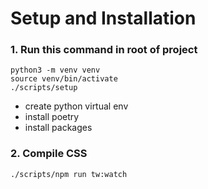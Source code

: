 # Setup and Installation
### 1. Run this command in root of project
```
python3 -m venv venv
source venv/bin/activate
./scripts/setup
```
-  create python virtual env
-  install poetry
-  install packages

### 2. Compile CSS
```
./scripts/npm run tw:watch
```

